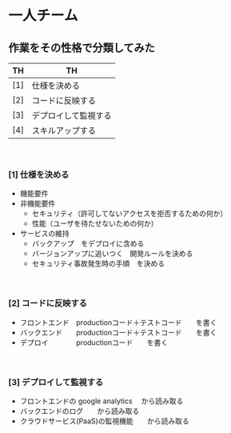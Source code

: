 # 一人チーム


## 作業をその性格で分類してみた

|  TH  |  TH  |
| ---- | ---- |
| [1] | 仕様を決める |
| [2] | コードに反映する |
| [3] | デプロイして監視する |
| [4] | スキルアップする |

　
### [1] 仕様を決める

- 機能要件
- 非機能要件
    - セキュリティ（許可してないアクセスを拒否するための何か）
    - 性能（ユーザを待たせないための何か）
- サービスの維持
    - バックアップ　をデプロイに含める
    - バージョンアップに追いつく　開発ルールを決める
    - セキュリティ事故発生時の手順　を決める

　
### [2] コードに反映する

- フロントエンド　productionコード＋テストコード　　を書く
- バックエンド　　productionコード＋テストコード　　を書く
- デプロイ　　　　productionコード　　を書く

　
### [3] デプロイして監視する

- フロントエンドの google analytics 　から読み取る
- バックエンドのログ　　から読み取る
- クラウドサービス(PaaS)の監視機能　　から読み取る

